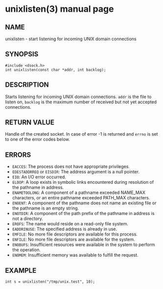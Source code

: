 # unixlisten(3) manual page

## NAME

unixlisten - start listening for incoming UNIX domain connections

## SYNOPSIS

```
#include <dsock.h>
int unixlisten(const char *addr, int backlog);
```

## DESCRIPTION

Starts listening for incoming UNIX domain connections. `addr` is the file to listen on, `backlog` is the maximum number of received but not yet accepted connections.

## RETURN VALUE

Handle of the created socket. In case of error -1 is returned and `errno` is set to one of the error codes below.

## ERRORS

* `EACCES`: The process does not have appropriate privileges.
* `EDESTADDRREQ` or `EISDIR`: The address argument is a null pointer.
* `EIO`: An I/O error occurred.
* `ELOOP`: A loop exists in symbolic links encountered during resolution of the pathname in address.
* `ENAMETOOLONG`: A component of a pathname exceeded NAME_MAX characters, or an entire pathname exceeded PATH_MAX characters.
* `ENOENT`: A component of the pathname does not name an existing file or the pathname is an empty string.
* `ENOTDIR`: A component of the path prefix of the pathname in address is not a directory.
* `EROFS`: The name would reside on a read-only file system.
* `EADDRINUSE`: The specified address is already in use.
* `EMFILE`: No more file descriptors are available for this process.
* `ENFILE`: No more file descriptors are available for the system.
* `ENOBUFS`: Insufficient resources were available in the system to perform the operation.
* `ENOMEM`: Insufficient memory was available to fulfill the request.

## EXAMPLE

```
int s = unixlisten("/tmp/unix.test", 10);
```

